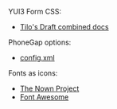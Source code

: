 
YUI3 Form CSS:

* [Tilo's Draft combined docs](http://tilomitra.github.com/cssforms/)

PhoneGap options:

* [config.xml](http://build.phonegap.com/docs/config-xml)

Fonts as icons:

* [The Nown Project](http://thenounproject.com/)
* [Font Awesome](http://fortawesome.github.com/Font-Awesome/)

